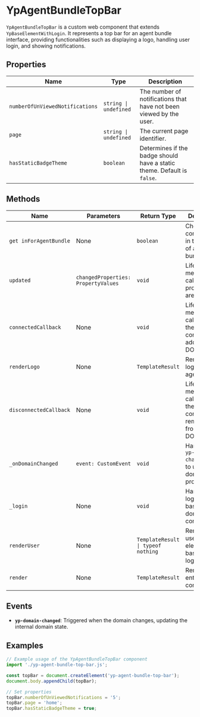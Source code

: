 # YpAgentBundleTopBar

`YpAgentBundleTopBar` is a custom web component that extends `YpBaseElementWithLogin`. It represents a top bar for an agent bundle interface, providing functionalities such as displaying a logo, handling user login, and showing notifications.

## Properties

| Name                        | Type      | Description                                                                 |
|-----------------------------|-----------|-----------------------------------------------------------------------------|
| `numberOfUnViewedNotifications` | `string \| undefined` | The number of notifications that have not been viewed by the user.          |
| `page`                      | `string \| undefined` | The current page identifier.                                                |
| `hasStaticBadgeTheme`       | `boolean` | Determines if the badge should have a static theme. Default is `false`.     |

## Methods

| Name                | Parameters                  | Return Type   | Description                                                                 |
|---------------------|-----------------------------|---------------|-----------------------------------------------------------------------------|
| `get inForAgentBundle` | None                        | `boolean`     | Checks if the component is in the context of an agent bundle.               |
| `updated`           | `changedProperties: PropertyValues` | `void`        | Lifecycle method called when properties are updated.                        |
| `connectedCallback` | None                        | `void`        | Lifecycle method called when the component is added to the DOM.             |
| `renderLogo`        | None                        | `TemplateResult` | Renders the logo of the agent bundle.                                       |
| `disconnectedCallback` | None                        | `void`        | Lifecycle method called when the component is removed from the DOM.         |
| `_onDomainChanged`  | `event: CustomEvent`        | `void`        | Handles the `yp-domain-changed` event to update the domain property.        |
| `_login`            | None                        | `void`        | Handles the login process based on the domain configuration.                |
| `renderUser`        | None                        | `TemplateResult \| typeof nothing` | Renders the user interface elements based on the login state.               |
| `render`            | None                        | `TemplateResult` | Renders the entire component.                                               |

## Events

- **`yp-domain-changed`**: Triggered when the domain changes, updating the internal domain state.

## Examples

```typescript
// Example usage of the YpAgentBundleTopBar component
import './yp-agent-bundle-top-bar.js';

const topBar = document.createElement('yp-agent-bundle-top-bar');
document.body.appendChild(topBar);

// Set properties
topBar.numberOfUnViewedNotifications = '5';
topBar.page = 'home';
topBar.hasStaticBadgeTheme = true;
```